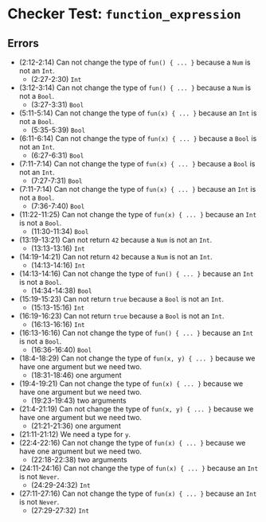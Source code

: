 # Checker Test: `function_expression`

## Errors
- (2:12-2:14) Can not change the type of `fun() { ... }` because a `Num` is not an `Int`.
  - (2:27-2:30) `Int`
- (3:12-3:14) Can not change the type of `fun() { ... }` because a `Num` is not a `Bool`.
  - (3:27-3:31) `Bool`
- (5:11-5:14) Can not change the type of `fun(x) { ... }` because an `Int` is not a `Bool`.
  - (5:35-5:39) `Bool`
- (6:11-6:14) Can not change the type of `fun(x) { ... }` because a `Bool` is not an `Int`.
  - (6:27-6:31) `Bool`
- (7:11-7:14) Can not change the type of `fun(x) { ... }` because a `Bool` is not an `Int`.
  - (7:27-7:31) `Bool`
- (7:11-7:14) Can not change the type of `fun(x) { ... }` because an `Int` is not a `Bool`.
  - (7:36-7:40) `Bool`
- (11:22-11:25) Can not change the type of `fun(x) { ... }` because an `Int` is not a `Bool`.
  - (11:30-11:34) `Bool`
- (13:19-13:21) Can not return `42` because a `Num` is not an `Int`.
  - (13:13-13:16) `Int`
- (14:19-14:21) Can not return `42` because a `Num` is not an `Int`.
  - (14:13-14:16) `Int`
- (14:13-14:16) Can not change the type of `fun() { ... }` because an `Int` is not a `Bool`.
  - (14:34-14:38) `Bool`
- (15:19-15:23) Can not return `true` because a `Bool` is not an `Int`.
  - (15:13-15:16) `Int`
- (16:19-16:23) Can not return `true` because a `Bool` is not an `Int`.
  - (16:13-16:16) `Int`
- (16:13-16:16) Can not change the type of `fun() { ... }` because an `Int` is not a `Bool`.
  - (16:36-16:40) `Bool`
- (18:4-18:29) Can not change the type of `fun(x, y) { ... }` because we have one argument but we need two.
  - (18:31-18:46) one argument
- (19:4-19:21) Can not change the type of `fun(x) { ... }` because we have one argument but we need two.
  - (19:23-19:43) two arguments
- (21:4-21:19) Can not change the type of `fun(x, y) { ... }` because we have one argument but we need two.
  - (21:21-21:36) one argument
- (21:11-21:12) We need a type for `y`.
- (22:4-22:16) Can not change the type of `fun(x) { ... }` because we have one argument but we need two.
  - (22:18-22:38) two arguments
- (24:11-24:16) Can not change the type of `fun(x) { ... }` because an `Int` is not `Never`.
  - (24:29-24:32) `Int`
- (27:11-27:16) Can not change the type of `fun(x) { ... }` because an `Int` is not `Never`.
  - (27:29-27:32) `Int`
